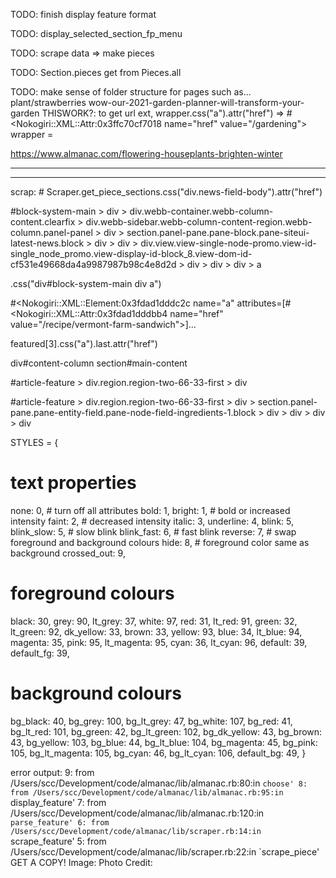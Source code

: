 TODO: finish display feature format

TODO: display_selected_section_fp_menu

TODO: scrape data => make pieces

TODO: Section.pieces get from Pieces.all

<!-- TODO: fill out Scraper methods -->

TODO: make sense of folder structure for pages such as...
    plant/strawberries
    wow-our-2021-garden-planner-will-transform-your-garden
    THISWORK?: to get url ext, wrapper.css("a").attr("href")  => #<Nokogiri::XML::Attr:0x3ffc70cf7018 name="href" value="/gardening">
    wrapper = 

https://www.almanac.com/flowering-houseplants-brighten-winter

****************************************************************
****************************************************************

scrap:
    # Scraper.get_piece_sections.css("div.news-field-body").attr("href")


#block-system-main > div > div.webb-container.webb-column-content.clearfix > div.webb-sidebar.webb-column-content-region.webb-column.panel-panel > div > section.panel-pane.pane-block.pane-siteui-latest-news.block > div > div > div.view.view-single-node-promo.view-id-single_node_promo.view-display-id-block_8.view-dom-id-cf531e49668da4a9987987b98c4e8d2d > div > div > div > a

.css("div#block-system-main div a")

#<Nokogiri::XML::Element:0x3fdad1dddc2c name="a" attributes=[#<Nokogiri::XML::Attr:0x3fdad1dddbb4 name="href" value="/recipe/vermont-farm-sandwich">]...


featured[3].css("a").last.attr("href")

div#content-column section#main-content

#article-feature > div.region.region-two-66-33-first > div

#article-feature > div.region.region-two-66-33-first > div > section.panel-pane.pane-entity-field.pane-node-field-ingredients-1.block > div > div > div > div

STYLES =
{
  # text properties
  none: 0, # turn off all attributes
  bold: 1, bright: 1, # bold or increased intensity
  faint: 2, # decreased intensity
  italic: 3, underline: 4,
  blink: 5, blink_slow: 5, # slow blink
  blink_fast: 6, # fast blink
  reverse: 7, # swap foreground and background colours
  hide: 8, # foreground color same as background
  crossed_out: 9,

  # foreground colours
  black: 30, grey: 90, lt_grey: 37, white: 97,
  red: 31, lt_red: 91,
  green: 32, lt_green: 92,
  dk_yellow: 33, brown: 33, yellow: 93,
  blue: 34, lt_blue: 94,
  magenta: 35, pink: 95, lt_magenta: 95,
  cyan: 36, lt_cyan: 96,
  default: 39,
  default_fg: 39,

  # background colours
  bg_black: 40, bg_grey: 100, bg_lt_grey: 47, bg_white: 107,
  bg_red: 41, bg_lt_red: 101,
  bg_green: 42, bg_lt_green: 102,
  bg_dk_yellow: 43, bg_brown: 43, bg_yellow: 103,
  bg_blue: 44, bg_lt_blue: 104,
  bg_magenta: 45, bg_pink: 105, bg_lt_magenta: 105,
  bg_cyan: 46, bg_lt_cyan: 106,
  default_bg: 49,
}

error output:
        9: from /Users/scc/Development/code/almanac/lib/almanac.rb:80:in `choose'
        8: from /Users/scc/Development/code/almanac/lib/almanac.rb:95:in `display_feature'
        7: from /Users/scc/Development/code/almanac/lib/almanac.rb:120:in `parse_feature'
        6: from /Users/scc/Development/code/almanac/lib/scraper.rb:14:in `scrape_feature'
        5: from /Users/scc/Development/code/almanac/lib/scraper.rb:22:in `scrape_piece'
GET A COPY!
Image: 
Photo Credit: 
